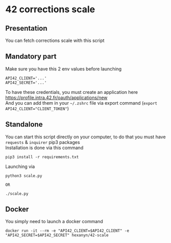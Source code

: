 # 42 corrections scale


## Presentation
You can fetch corrections scale with this script  
  

## Mandatory part
Make sure you have this 2 env values before launching
```
API42_CLIENT='...'
API42_SECRET='...'
```

To have these credentials, you must create an application here https://profile.intra.42.fr/oauth/applications/new  
And you can add them in your `~/.zshrc` file via export command (`export API42_CLIENT="CLIENT_TOKEN"`)
  
## Standalone
You can start this script directly on your computer, to do that you must have `requests` & `inquirer` pip3 packages  
Installation is done via this command
```
pip3 install -r requirements.txt
```

Launching via
```
python3 scale.py

OR

./scale.py
```
  
## Docker
You simply need to launch a docker command
```
docker run -it --rm -e "API42_CLIENT=$API42_CLIENT" -e "API42_SECRET=$API42_SECRET" hexanyn/42-scale
```
